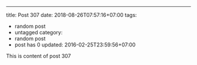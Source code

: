 ---
title: Post 307
date: 2018-08-26T07:57:16+07:00
tags:
  - random post
  - untagged
category:
  - random post
  - post has 0
updated: 2016-02-25T23:59:56+07:00

This is content of post 307